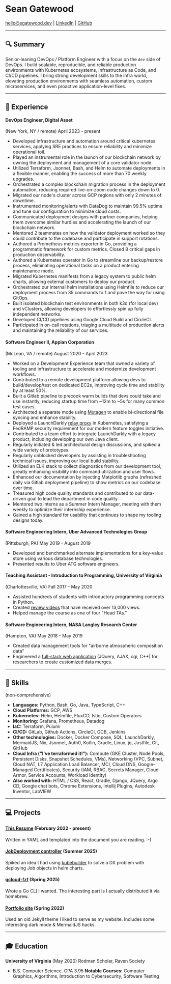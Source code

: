 # Sean Gatewood

hello@sgatewood.dev |
[LinkedIn](https://linkedin.com/in/sean-t-gatewood) |
[GitHub](https://github.com/sgatewood)

---

## 🔍 Summary

Senior-leaning DevOps / Platform Engineer with a focus on the <code>dev</code> side of DevOps. I build scalable, reproducible, and reliable production environments with Kubernetes ecosystems, Infrastructure as Code, and CI/CD pipelines. I bring strong development skills to the infra world, elevating production environments with seamless automation, custom microservices, and even proactive application-level fixes.

---

## 💼 Experience

#### **DevOps Engineer**, Digital Asset
(New York, NY / remote) April 2023 - present
- Developed infrastructure and automation around critical kubernetes services, applying SRE practices to ensure reliability and minimize operational toil.
- Played an instrumental role in the launch of our blockchain network by owning the deployment and management of a core validator node.
- Utilized Terraform, Jsonnet, Bash, and Helm to automate deployments in a flexible manner, enabling the success of more than 70 weekly upgrades.
- Orchestrated a complex blockchain migration process in the deployment automation, reducing required live-on-zoom code changes down to 0.
- Migrated our node's cluster across GCP regions with only 2 minutes of downtime.
- Instrumented monitoring/alerts with DataDog to maintain 99.5% uptime and tune our configuration to minimize cloud costs.
- Communicated deployment designs with partner companies, helping them overcome similar hurdles and accelerating the launch of our blockchain network.
- Mentored 2 teammates on how the validator deployment worked so they could contribute to the codebase and participate in support rotations.
- Authored a Prometheus metrics exporter in Go, providing a programmatic framework for custom metrics. Closed 8 critical gaps in production observability.
- Authored a Kubernetes operator in Go to streamline our backup/restore process, eliminating operational tasks on a product entering maintenance mode.
- Migrated Kubernetes manifests from a legacy system to public helm charts, allowing external customers to deploy our product.
- Orchestrated our internal helm installations using Helmfile to reduce our deployment process from 35 commands to 1 and pave the way for using GitOps.
- Built isolated blockchain test environments in both k3d (for local dev) and vClusters, allowing developers to effortlessly spin up fully independent networks.
- Developed CI/CD pipelines using Google Cloud Build and CircleCI.
- Participated in on-call rotations, triaging a multitude of production alerts and maintaining the reliability of our services.

#### **Software Engineer II**, Appian Corporation
(McLean, VA / remote) August 2020 - April 2023
- Worked on a Development Experience team that owned a variety of tooling and infrastructure to accelerate and modernize development workflows.
- Contributed to a remote development platform allowing devs to build/develop/test on dedicated EC2s, improving cycle time and stability by at least 50%.
- Built a Gitlab pipeline to precook warm builds that devs could take and use instantly, reducing startup time from ~12m to ~5s for many common test cases.
- Architected a separate mode using <a href="https://mutagen.io/documentation/synchronization/">Mutagen</a> to enable bi-directional file syncing and enhance stability.
- Deployed a LaunchDarkly <a href="https://launchdarkly.com/docs/sdk/relay-proxy">relay proxy</a> in Kubernetes, satisfying a FedRAMP security requirement for our modern feature toggles initiative.
- Contributed to a team effort to integrate LaunchDarkly with a legacy product, including developing our own Java client.
- Regularly initiated & led architectural design discussions, and spiked a wide variety of prototypes.
- Regularly unblocked developers by assisting in troubleshooting technical issues, improving our local build stability.
- Utilized an ELK stack to collect diagnostics from our development tool, greatly enhancing visibility into command utilization and user flows.
- Enhanced our documentation by injecting Matplotlib graphs (refreshed daily via Gitlab deployment pipeline) to show metrics on our codebase over time.
- Treasured high code quality standards and contributed to our data-driven goal to lead the department in code quality.
- Mentored two interns as a Summer Intern Manager, meeting with them weekly to optimize their internship experience.
- Gained a high standard for usability that continues to shape my tooling designs today.

#### **Software Engineering Intern**, Uber Advanced Technologies Group
(Pittsburgh, PA) May 2019 - August 2019
- Developed and benchmarked alternate implementations for a key-value store using various database technologies.
- Presented results to Uber ATG software engineers.

#### **Teaching Assistant - Introduction to Programming**, University of Virginia
(Charlottesville, VA) Fall 2017 - May 2020
- Assisted hundreds of students with introductory programming concepts in Python.
- Created <a href="https://www.youtube.com/playlist?list=PLeih3T8PoRaYXpRwCVUmCEQqzZ51qyAmD">review videos</a> that have received over 13,000 views.
- Helped manage the course as one of four "Head TAs."

#### **Software Engineering Intern**, NASA Langley Research Center
(Hampton, VA) May 2018 - May 2019
- Created data management tools for "airborne atmospheric composition data"
- Engineered a <a href="https://www-air.larc.nasa.gov/cgi-bin/Driver.cgi?platform=KORUSAQ/DC8_AIRCRAFT">full-stack web application</a> (JQuery, AJAX, cgi, C++) for researchers to create customized data merges.


---

## 💪 Skills
(non-comprehensive)

- **Languages:** Python, Bash, Go, Java, TypeScript, C++
- **Cloud Platforms:** GCP, AWS
- **Kubernetes:** Helm, Helmfile, FluxCD, Istio, Custom Operators
- **Monitoring:** Grafana, Prometheus, Datadog
- **IaC:** Terraform, Pulumi
- **CI/CD:** GitLab, Github Actions, CircleCI, GCB, Jenkins
- **Other technologies:** Docker, Docker Compose, SQL, LaunchDarkly, MermaidJS, Nix, Jsonnet, Auth0, Kotlin, Gradle, Linux, jq, Justfile, Git, GitHub
- **Cloud Infra ("I've terraformed it!"):** Compute (GKE Cluster, Node Pools, Persistent Disks, Snapshot Schedules, VMs), Networking (VPC, Subnet, Cloud NAT, L7 Application Load Balancer, MCI, Cloud DNS, Google-Managed Certificates), Security (IAM, RBAC, Secrets Manager, Cloud Armor, Service Accounts, Workload Identity)
- **Also worked with:** HTML / CSS, React, Gradle, Django, JQuery, Argo CD, Google chat bots, Chrome Extensions, Intellij Plugins, Autodesk Inventor, LabVIEW

---

## 💻 Projects

#### **[This Resume](https://github.com/sgatewood/resume)** (February 2022 - present)

Written in YAML and templated into the document you are reading. :-)


#### **[JobDeployment controller](https://github.com/sgatewood/job-deployment)** (Summer 2025)

Spiked an idea I had using <a href="https://book.kubebuilder.io/">kubebuilder</a> to solve a DX problem with deploying Job objects in helm charts.


#### **[gcloud-fzf](https://github.com/sgatewood/gcloud-fzf)** (Spring 2025)

Wrote a Go CLI I wanted. The interesting part is I actually distributed it via homebrew.


#### **[Portfolio site](https://sgatewood.github.io)** (Spring 2022)

Used an old Jekyll theme I liked to serve as my website. Includes some interesting dark mode & MermaidJS hacks.



---

## 🎓 Education
**University of Virginia** (May 2020) Rodman Scholar, Raven Society
- B.S. Computer Science. GPA 3.95
**Notable Courses:** Computer Graphics, Algorithms, Introduction to Cybersecurity, Software Testing
